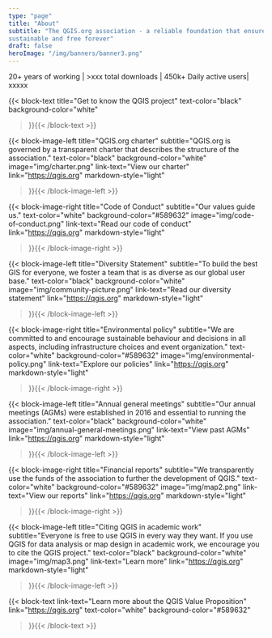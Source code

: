 ```yaml
---
type: "page"
title: "About"
subtitle: "The QGIS.org association - a reliable foundation that ensures QGIS is
sustainable and free forever"
draft: false
heroImage: "/img/banners/banner3.png"
---
```


20+ years of working | >xxx total downloads | 450k+ Daily active users| xxxxx

{{< block-text
    title="Get to know the QGIS project"
    text-color="black"
    background-color="white"
>}}{{< /block-text >}}

{{< block-image-left
    title="QGIS.org charter"
    subtitle="QGIS.org is governed by a transparent charter that describes the structure of the association."
    text-color="black"
    background-color="white"
    image="img/charter.png"
    link-text="View our charter"
    link="https://qgis.org"
    markdown-style="light"
>}}{{< /block-image-left >}}

{{< block-image-right
    title="Code of Conduct"
    subtitle="Our values guide us."
    text-color="white"
    background-color="#589632"
    image="img/code-of-conduct.png"
    link-text="Read our code of conduct"
    link="https://qgis.org"
    markdown-style="light"
>}}{{< /block-image-right >}}

{{< block-image-left
    title="Diversity Statement"
    subtitle="To build the best GIS for everyone, we foster a team that is as diverse as our global user base."
    text-color="black"
    background-color="white"
    image="img/community-picture.png"
    link-text="Read our diversity statement"
    link="https://qgis.org"
    markdown-style="light"
>}}{{< /block-image-left >}}

{{< block-image-right
    title="Environmental policy"
    subtitle="We are committed to and encourage sustainable behaviour and decisions in all aspects, including infrastructure choices and event organization."
    text-color="white"
    background-color="#589632"
    image="img/environmental-policy.png"
    link-text="Explore our policies"
    link="https://qgis.org"
    markdown-style="light"
>}}{{< /block-image-right >}}

{{< block-image-left
    title="Annual general meetings"
    subtitle="Our annual meetings (AGMs) were established in 2016 and essential to running the association."
    text-color="black"
    background-color="white"
    image="img/annual-general-meetings.png"
    link-text="View past AGMs"
    link="https://qgis.org"
    markdown-style="light"
>}}{{< /block-image-left >}}

{{< block-image-right
    title="Financial reports"
    subtitle="We transparently use the funds of the association to further the development of QGIS."
    text-color="white"
    background-color="#589632"
    image="img/map2.png"
    link-text="View our reports"
    link="https://qgis.org"
    markdown-style="light"
>}}{{< /block-image-right >}}

{{< block-image-left
    title="Citing QGIS in academic work"
    subtitle="Everyone is free to use QGIS in every way they want. If you use QGIS for data analysis or map design in academic work, we encourage you to cite the QGIS project."
    text-color="black"
    background-color="white"
    image="img/map3.png"
    link-text="Learn more"
    link="https://qgis.org"
    markdown-style="light"
>}}{{< /block-image-left >}}

{{< block-text
   link-text="Learn more about the QGIS Value Proposition"
    link="https://qgis.org"
    text-color="white"
    background-color="#589632"

>}}{{< /block-text >}}
